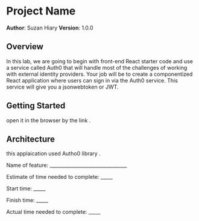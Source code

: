 # Project Name

**Author**: Suzan Hiary
**Version**: 1.0.0 

## Overview
In this lab, we are going to begin with front-end React starter code and use a service called Auth0 that will handle most of the challenges of working with external identity providers. Your job will be to create a componentized React application where users can sign in via the Auth0 service. This service will give you a jsonwebtoken or JWT.

## Getting Started
open it in the browser by the link .

## Architecture
this applaication used Autho0 library .


Name of feature: ________________________________

Estimate of time needed to complete: _____

Start time: _____

Finish time: _____

Actual time needed to complete: _____ 

